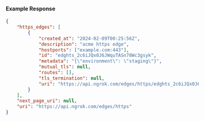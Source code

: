 <!-- Code generated for API Clients. DO NOT EDIT. -->

#### Example Response

```json
{
	"https_edges": [
		{
			"created_at": "2024-02-09T00:25:56Z",
			"description": "acme https edge",
			"hostports": ["example.com:443"],
			"id": "edghts_2c6iJQx0J6JWquTASn78Wc3gsyk",
			"metadata": "{\"environment\": \"staging\"}",
			"mutual_tls": null,
			"routes": [],
			"tls_termination": null,
			"uri": "https://api.ngrok.com/edges/https/edghts_2c6iJQx0J6JWquTASn78Wc3gsyk"
		}
	],
	"next_page_uri": null,
	"uri": "https://api.ngrok.com/edges/https"
}
```
